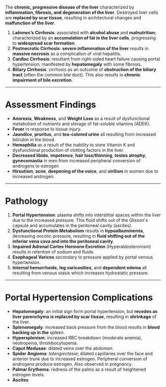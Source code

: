 The **chronic, progressive disease of the liver** characterized by **inflammation, fibrosis, and degeneration of the liver**. Destroyed liver cells are **replaced by scar tissue**, resulting in architectural changes and **malfunction of the liver**.
1. **Laênnec’s Cirrhosis**: associated with **alcohol abuse** and **malnutrition**; characterized by an **accumulation of fat in the liver cells**, progressing to **widespread scar formation**.
2. **Postnecrotic Cirrhosis**: **severe inflammation of the liver** results in **massive necrosis** as a complication of viral hepatitis.
3. **Cardiac Cirrhosis**: resultant from right-sided heart failure causing portal hypertension; manifested by **hepatomegaly** with some fibrosis.
4. **Biliary Cirrhosis**: cirrhosis as an outcome of **obstruction of the biliary tract** (often the common bile duct). This also results in **chronic impairment of bile excretion**.
___
# Assessment Findings
- **Anorexia**, **Weakness**, and **Weight Loss** as a result of dysfunctional metabolism of nutrients and storage of fat-soluble vitamins (ADEK).
- **Fever** in response to tissue injury.
- **Jaundice**, **pruritus**, and **tea-colored urine** all resulting from increased bilirubin in the blood.
- **Hemophilia** as a result of the inability to store Vitamin K and dysfunctional production of clotting factors in the liver.
- **Decreased libido**, **impotence**, **hair loss/thinning**, **testes atrophy**, **gynecomastia** in men from increased peripheral conversion of androgens to estrogen
- **Hirsutism**, **acne**, **deepening of the voice**, and **virilism** in women due to increased androgen.
___
# Pathology
1. **Portal Hypertension**: plasma shifts into interstitial spaces within the liver due to the increased pressure. This fluid shifts out of the Glisson's capsule and accumulates in the peritoneal cavity (ascites).
2. **Dysfunctional Protein Metabolism** results in **hypoalbuminemia**, decreasing oncotic pressure, resulting in **fluid shifting out of the inferior vena cava and into the peritoneal cavity**.
3. **Impaired Adrenal Cortex Hormone Excretion** (Hyperaldosteronism) results in retention of sodium and fluids.
4. **Esophageal Varices** secondary to pressure applied by portal venous hypertension.
5. **Internal hemorrhoids**, **leg varicosities**, and **dependent edema** all resulting from venous stasis which increases hydrostatic pressure.
___
# Portal Hypertension Complications
- **Hepatomegaly**: an initial sign form portal hypertension, but **recedes as liver parenchyma is replaced by scar tissue**, resulting in **shrinkage** of the liver.
- **Splenomegaly**: increased back pressure from the blood results in **blood backing up in the** spleen.
- **Hypersplenism**: increased RBC breakdown (moderate anemia), neutropenia, thrombocytopenia.
- **Caput Medusae**: dilated veins over the abdomen.
- **Spider Angioma**: *talengiectasia*; dilated capillaries over the face and anterior trunk due to increased estrogen. Peripheral conversion of androgens produce estrogen. Also observed in pregnancy.
- **Palmar Erythema**: redness of the palms as a result of heightened estrogen levels.
- **Ascites**